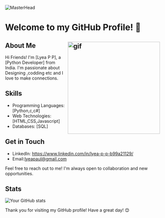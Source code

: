 ![MasterHead](https://th.bing.com/th/id/OIP.VDBB4jbW3WWAPceAAAvJpAHaDz?w=332&h=179&c=7&r=0&o=5&pid=1.7)
# Welcome to my GitHub Profile! 👋

## About Me <img align="right" src="https://github.com/lyeapp/lyeapp/assets/104055190/6bf23534-99c5-4971-82dd-28bc462f4716" alt="gif" width="300" height="300" >
<p align="left">
Hi Friends! 
I'm [Lyea P P], a [Python Developer] from India.
I'm passionate about Designing ,codding etc and I love to make connections.  
</p>





## Skills

- Programming Languages: [Python,c,c#]
- Web Technologies: [HTML,CSS,Javascript]
- Databases: [SQL]

## Get in Touch
- LinkedIn: https://www.linkedin.com/in/lyea-p-p-b99a21129/
- Email:lyeapaul@gmail.com

Feel free to reach out to me! I'm always open to collaboration and new opportunities.

## Stats

![Your GitHub stats](https://github-readme-stats.vercel.app/api?username=yourusername&show_icons=true&theme=radical)

Thank you for visiting my GitHub profile! Have a great day! 😊

